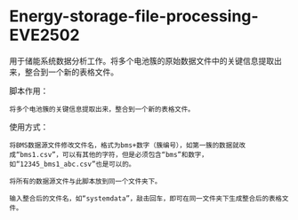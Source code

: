# Energy-storage-file-processing-EVE2502
用于储能系统数据分析工作。将多个电池簇的原始数据文件中的关键信息提取出来，整合到一个新的表格文件。

脚本作用：

    将多个电池簇的关键信息提取出来，整合到一个新的表格文件。

使用方式：

    将BMS数据源文件修改文件名，格式为bms+数字（簇编号），如第一簇的数据就改成“bms1.csv”，可以有其他的字符，但是必须包含“bms”和数字，如“12345_bms1_abc.csv”也是可以的。

    将所有的数据源文件与此脚本放到同一个文件夹下。
    
    输入整合后的文件名，如“systemdata”，敲击回车，即可在同一文件夹下生成整合后的表格文件。
